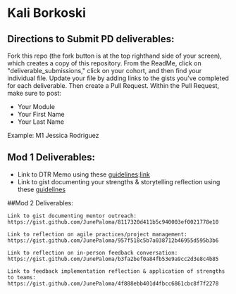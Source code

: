 # Kali Borkoski

## Directions to Submit PD deliverables:
Fork this repo (the fork button is at the top righthand side of your screen), which creates a copy of this repository. From the ReadMe, click on "deliverable_submissions," click on your cohort, and then find your individual file. Update your file by adding links to the gists you've completed for each deliverable. Then create a Pull Request. Within the Pull Request, make sure to post:

* Your Module
* Your First Name
* Your Last Name

Example: M1 Jessica Rodriguez

## Mod 1 Deliverables:
* Link to DTR Memo using these [guidelines](https://github.com/turingschool/career-development-curriculum/blob/master/module_one/dtr_guidelines_memo.md):[link](https://gist.github.com/jayphodges/d9ef1d7ca33eb1a622285f5359e887ea)
* Link to gist documenting your strengths & storytelling reflection using these [guidelines](https://github.com/turingschool/career-development-curriculum/blob/master/module_one/strengths_storytelling_reflection.md)

##Mod 2 Deliverables: 


    Link to gist documenting mentor outreach: https://gist.github.com/JunePaloma/8117320d411b5c940003ef0021778e10

    Link to reflection on agile practices/project management: https://gist.github.com/JunePaloma/957f518c5b7a038712b46955d595b3b6

    Link to reflection on in-person feedback conversation: https://gist.github.com/JunePaloma/b3fa2bef0a84fb53e9a9cc2d3e8c4b85

    Link to feedback implementation reflection & application of strengths to teams: https://gist.github.com/JunePaloma/4f888ebb401d4fbcc6861cbc8f7f2278
